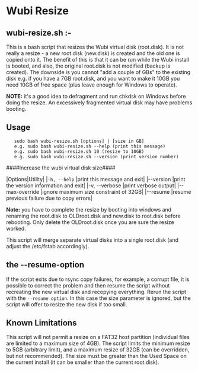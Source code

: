 Wubi Resize
==============

wubi-resize.sh :- 
-----------

This is a bash script that resizes the Wubi virtual disk (root.disk). It is not really a resize - a new root.disk (new.disk) is created and the old one is copied onto it. The benefit of this is that it can be run while the Wubi install is booted, and also, the original root.disk is not modified (backup is created). The downside is you cannot "add a couple of GBs" to the existing disk e.g. if you have a 7GB root.disk, and you want to make it 10GB you need 10GB of free space (plus leave enough for Windows to operate).

<strong>NOTE:</strong> it's a good idea to defragment and run chkdsk on Windows before doing the resize. An excessively fragmented virtual disk may have problems booting.

Usage
-----

       sudo bash wubi-resize.sh [options] | [size in GB]
       e.g. sudo bash wubi-resize.sh --help (print this message)
       e.g. sudo bash wubi-resize.sh 10 (resize to 10GB)
       e.g. sudo bash wubi-resize.sh --version (print version number)
       
####Increase the wubi virtual disk size####

|Options|Utility|
|`-h, --help`       |print this message and exit|
|--version          |print the version information and exit|
|-v, --verbose      |print verbose output|
|--max-override     |ignore maximum size constraint of 32GB|
|--resume           |resume previous failure due to copy errors|

<strong>Note:</strong> you have to complete the resize by booting into windows and
renaming the root.disk to OLDroot.disk and new.disk to root.disk
before rebooting. Only delete the OLDroot.disk once you are sure
the resize worked. 

This script will merge separate virtual disks into a single root.disk
(and adjust the /etc/fstab accordingly).

the --resume-option
---------

If the script exits due to rsync copy failures, for example, a corrupt 
file, it is possible to correct the problem and then resume the script
without recreating the new virtual disk and recopying everything.
Rerun the script with the `--resume option`. In this case the size parameter
is ignored, but the script will offer to resize the new disk if too small.

Known Limitations
-----

This script will not permit a resize on a FAT32 host partition (individual files are limited to a maximum size of 4GB). The script limits the minimum resize to 5GB (arbitrary limit), and a maximum resize of 32GB (can be overridden, but not recommended). The size must be greater than the Used Space on the current install (it can be smaller than the current root.disk).
